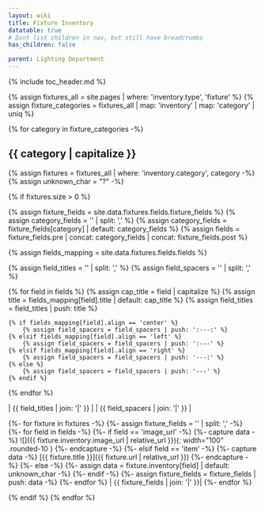 ```yaml
---
layout: wiki
title: Fixture Inventory
datatable: true
# Dont list children in nav, but still have breadcrumbs
has_children: false

parent: Lighting Department
---
```


{% include toc_header.md %}

{% assign fixtures_all = site.pages | where: 'inventory.type', 'fixture' %}
{% assign fixture_categories = fixtures_all | map: 'inventory' | map: 'category' | uniq %}


{% for category in fixture_categories -%}

## {{ category | capitalize }}

{% assign fixtures = fixtures_all | where: 'inventory.category', category -%}
{% assign unknown_char = "?" -%}

{% if fixtures.size > 0 %}

<div class="datatable-begin"></div>

{% assign fixture_fields = site.data.fixtures.fields.fixture_fields %}
{% assign category_fields = '' | split: ',' %}
{% assign category_fields = fixture_fields[category] | default: category_fields %}
{% assign fields = fixture_fields.pre | concat: category_fields | concat: fixture_fields.post %}

{% assign fields_mapping = site.data.fixtures.fields.fields %}

{% assign field_titles = '' | split: ',' %}
{% assign field_spacers = '' | split: ',' %}

{% for field in fields %}
    {% assign cap_title = field | capitalize %}
    {% assign title = fields_mapping[field].title | default: cap_title %}
    {% assign field_titles = field_titles | push: title %}

    {% if fields_mapping[field].align == 'center' %}
        {% assign field_spacers = field_spacers | push: ':---:' %}
    {% elsif fields_mapping[field].align == 'left' %}
        {% assign field_spacers = field_spacers | push: ':---' %}
    {% elsif fields_mapping[field].align == 'right' %}
        {% assign field_spacers = field_spacers | push: '---:' %}
    {% else %}
        {% assign field_spacers = field_spacers | push: '---' %}
    {% endif %}
{% endfor %}

| {{ field_titles | join: '|' }} |
| {{ field_spacers | join: '|' }} |

{%- for fixture in fixtures -%}
    {%- assign fixture_fields = '' | split: ',' -%}
        {%- for field in fields -%}
            {%- if field == 'image_url' -%}
                {%- capture data -%}
![]({{ fixture.inventory.image_url | relative_url }}){: width="100" .rounded-10 }
                {%- endcapture -%}
            {%- elsif field == 'item' -%}
                {%- capture data -%}
[{{ fixture.title }}]({{ fixture.url | relative_url }})
                {%- endcapture -%}
            {%- else -%}
                {%- assign data = fixture.inventory[field] | default: unknown_char -%}
            {%- endif -%}
    {%- assign fixture_fields = fixture_fields | push: data -%}
    {%- endfor %}
| {{ fixture_fields | join: '|' }}|
{%- endfor %}

<div class="datatable-end"></div>

{% endif %}
{% endfor %}
